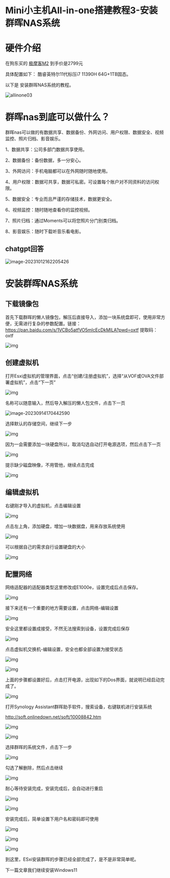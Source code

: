 # Mini小主机All-in-one搭建教程3-安装群晖NAS系统



# 硬件介绍

在狗东买的 [极摩客M2](https://u.jd.com/Pq3ObYl) 到手价是2799元

具体配置如下： 酷睿英特尔11代标压i7 11390H  64G+1TB固态。

以下是 安装群晖NAS系统的教程。

![allinone03](https://imgoss.xgss.net/picgo/allinone03.jpg?aliyun)

# 群晖nas到底可以做什么？

群晖nas可以做的有数据共享、数据备份、外网访问、用户权限、数据安全、视频监控、照片归档、影音娱乐。

1、数据共享：公司多部门数据共享使用。

2、数据备份：备份数据，多一分安心。

3、外网访问：手机电脑都可以在外网随时随地使用。

4、用户权限：数据可共享，数据可私密。可设置每个账户对不同资料的访问权限。

5、数据安全：专业而且严谨的存储技术，数据更安全。

6、视频监控：随时随地查看你的监控视频。

7、照片归档：通过Moments可以将您照片分门别类归档。

8、影音娱乐：随时下载听音乐看电影。

## chatgpt回答

![image-20231012162205426](https://imgoss.xgss.net/picgo/image-20231012162205426.png?aliyun)

# 安装群晖NAS系统

## 下载镜像包

首先下载群晖的懒人镜像包，解压后直接导入，添加一块系统盘即可，使用非常方便，无需进行复杂的参数配置。链接：https://pan.baidu.com/s/1VCBo5atfVO5mlcEcDkMlLA?pwd=oxtf 提取码：oxtf 

![img](https://imgoss.xgss.net/picgo/92615673e6b4458fb1b4f6e9c452fbe7.png?aliyun)



## 创建虚拟机

打开Esxi虚拟机的管理界面，点击“创建/注册虚拟机”，选择“从VOF或OVA文件部署虚拟机”，点击“下一页”

![img](https://imgoss.xgss.net/picgo/afbd2db3829d47bebc85871ca6322cb1.png?aliyun)



名称可以随意输入，然后导入解压的懒人包文件，点击下一页

![image-20230914170442590](https://imgoss.xgss.net/picgo/image-20230914170442590.png?aliyun)



选择默认的存储空间，继续下一步

![img](https://imgoss.xgss.net/picgo/f8845084f785401b9d42a7ac4f7f4598.png?aliyun)



因为一会需要添加一块硬盘所以，取消勾选自动打开电源选项，然后点击下一页

![img](https://imgoss.xgss.net/picgo/5d00168b04de46f58b7b8f3eb07cce99.png?aliyun)



提示缺少磁盘映像，不用管他，继续点击完成

![img](https://imgoss.xgss.net/picgo/dced7f55ec814f0c80f88ede19354e03.png?aliyun)



## 编辑虚拟机

右键刚才导入的虚拟机，点击编辑设置

![img](https://imgoss.xgss.net/picgo/ae414d45eeaf4114be77a2331c0a6e76.png?aliyun)



点击左上角，添加硬盘，增加一块数据盘，用来存放系统使用

![img](https://imgoss.xgss.net/picgo/093b7610b5684f95a23c3d1031d6b76b.png?aliyun)



可以根据自己的需求自行设置硬盘的大小

![img](https://imgoss.xgss.net/picgo/fd0072d0b63b4959bd0752b89fc95742.png?aliyun)



## 配置网络

网络适配器的适配器类型这里修改成E1000e，设置完成后点击保存。

![img](https://imgoss.xgss.net/picgo/81c22e565f8f47e79116957e3c82650e.png?aliyun)



接下来还有一个重要的地方需要设置，点击网络-编辑设置

![img](https://imgoss.xgss.net/picgo/cfb13890ddb14343a514d3821e7567cf.png?aliyun)

安全这里都设置成接受，不然无法搜索到设备，设置完成后保存

![img](https://imgoss.xgss.net/picgo/1ac8aeadf23b405284f991ba37cd3f82.png?aliyun)



点击虚拟机交换机-编辑设置，安全也都全部设置为接受状态

![img](https://imgoss.xgss.net/picgo/3ba193e0bd584f6aa47b47015b3c3a74.png?aliyun)

![img](https://imgoss.xgss.net/picgo/eecf868ec6ef47ffaa2fda437aa7c29e.png?aliyun)



上面的步骤都设置好后，点击打开电源，出现如下的Dos界面，就说明已经启动完成了。

![img](https://imgoss.xgss.net/picgo2025/29d20c4970004cc79d3749e1ca91ce2a.png?aliyun)





打开Synology Assistant群晖助手软件，搜索设备，右键联机进行安装系统

http://soft.onlinedown.net/soft/10008842.htm

 ![img](https://imgoss.xgss.net/picgo/0a7b9051b0db4981ad847c57acd811b8.png?aliyun)

![img](https://imgoss.xgss.net/picgo/b8c11fadb03f4a29ba75c776a3d41b79.png?aliyun)

选择群晖的系统文件，点击下一步

![img](https://imgoss.xgss.net/picgo/c8b1eef06806418a9d9e0e728012fad2.png?aliyun)



勾选了解删除，然后点击继续

![img](https://imgoss.xgss.net/picgo/a4bcfede2297443bbd2c4dcbd2eca011.png?aliyun)

耐心等待安装完成，安装完成后，会自动进行重启

![img](https://imgoss.xgss.net/picgo/00098a79263b421f808f2669cdd5b58c.png?aliyun)

![img](https://imgoss.xgss.net/picgo/084362d1b4684b6fb835d8c6bcd946a7.png?aliyun)



安装完成后，简单设置下用户名和密码即可使用

 ![img](https://imgoss.xgss.net/picgo/ac45ab019bb64144aa0e2a1bb79a4fc4.png?aliyun)

![img](https://imgoss.xgss.net/picgo/78ab8570825e49bebe8a1ff7eedbf181.png?aliyun)

![img](https://imgoss.xgss.net/picgo/f7b5f88756614b98a2e9bce015e17636.png?aliyun)

到这里，ESxi安装群晖的步骤已经全部完成了，是不是非常简单呢。

下一篇文章我们继续安装Windows11